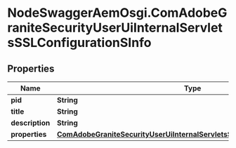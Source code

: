 # NodeSwaggerAemOsgi.ComAdobeGraniteSecurityUserUiInternalServletsSSLConfigurationSInfo

## Properties

Name | Type | Description | Notes
------------ | ------------- | ------------- | -------------
**pid** | **String** |  | [optional] 
**title** | **String** |  | [optional] 
**description** | **String** |  | [optional] 
**properties** | [**ComAdobeGraniteSecurityUserUiInternalServletsSSLConfigurationSProperties**](ComAdobeGraniteSecurityUserUiInternalServletsSSLConfigurationSProperties.md) |  | [optional] 


